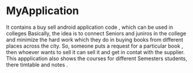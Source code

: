 # MyApplication
It contains a buy sell android application code , which can be used in colleges
Basically, the idea is to connect Seniors and juniros in the college and minimize the hard work which they do in buying books from different places across the city.
So, someone puts a request for a particular book , then whoever wants to sell it can sell it and get in contat with the supplier.
This appplication also shows the courses for different Semesters students, there timtable and notes .
